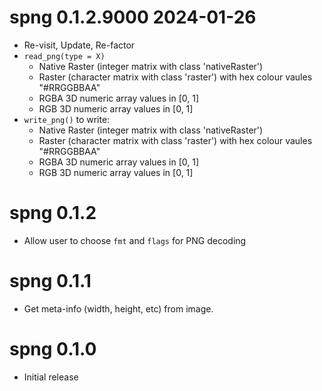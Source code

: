 
# spng 0.1.2.9000  2024-01-26

* Re-visit, Update, Re-factor
* `read_png(type = X)`
    * Native Raster (integer matrix with class 'nativeRaster')
    * Raster (character matrix with class 'raster') with hex colour vaules "#RRGGBBAA"
    * RGBA 3D numeric array values in [0, 1]
    * RGB 3D numeric array values in [0, 1]
* `write_png()` to write:
    * Native Raster (integer matrix with class 'nativeRaster')
    * Raster (character matrix with class 'raster') with hex colour vaules "#RRGGBBAA"
    * RGBA 3D numeric array values in [0, 1]
    * RGB 3D numeric array values in [0, 1]

# spng 0.1.2

* Allow user to choose `fmt` and `flags` for PNG decoding


# spng 0.1.1

* Get meta-info (width, height, etc) from image.


# spng 0.1.0

* Initial release
